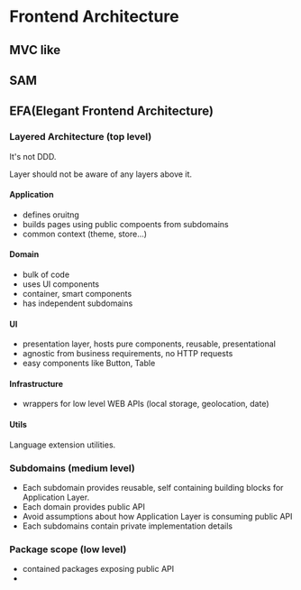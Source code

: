 # Frontend Architecture

## MVC like

## SAM

## EFA(Elegant Frontend Architecture)

### Layered Architecture (top level)

It's not DDD.

Layer should not be aware of any layers above it.


#### Application

- defines oruitng
- builds pages using public compoents from subdomains
- common context (theme, store...)

#### Domain

- bulk of code
- uses UI components
- container, smart components
- has independent subdomains

#### UI

- presentation layer, hosts pure components, reusable, presentational
- agnostic from business requirements, no HTTP requests
- easy components like Button, Table

#### Infrastructure

- wrappers for low level WEB APIs (local storage, geolocation, date)

#### Utils

Language extension utilities.

### Subdomains (medium level)

- Each subdomain provides reusable, self containing building blocks for Application Layer.
- Each domain provides public API
- Avoid assumptions about how Application Layer is consuming public API
- Each subdomains contain private implementation details

### Package scope (low level)

- contained packages exposing public API
- 